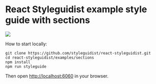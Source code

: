 # React Styleguidist example style guide with sections

![](http://wow.sapegin.me/3F1u0m1g2w07/Image%202016-04-20%20at%209.15.24%20AM.png)

How to start locally:

```
git clone https://github.com/styleguidist/react-styleguidist.git
cd react-styleguidist/examples/sections
npm install
npm run styleguide
```

Then open [http://localhost:6060](http://localhost:6060) in your browser.
